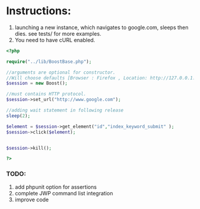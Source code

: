 Instructions:
=========
1. launching a new instance, which navigates to google.com, sleeps then dies.
see tests/ for more examples.
2. You need to have cURL enabled.

```php
<?php

require("../lib/BoostBase.php");

//arguments are optional for constructor. 
//Will choose defaults [Browser : Firefox , Location: http://127.0.0.1:4444/wd/hub]
$session = new Boost(); 

//must contains HTTP protocol. 
$session->set_url("http://www.google.com"); 

//adding wait statement in following release
sleep(2);

$element = $session->get_element("id","index_keyword_submit" );
$session->click($element);


$session->kill();

?>
```

### TODO:

1. add phpunit option for assertions
2. complete JWP command list integration
3. improve code


